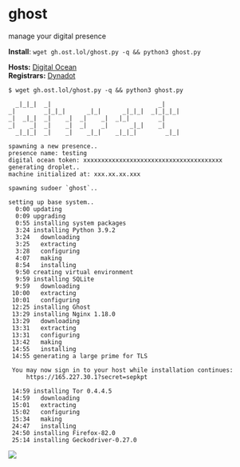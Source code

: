 # ghost
manage your digital presence

**Install**: `wget gh.ost.lol/ghost.py -q && python3 ghost.py`

**Hosts:** [Digital Ocean](https://cloud.digitalocean.com/account/api/tokens)  
**Registrars:** [Dynadot](https://www.dynadot.com/account/domain/setting/api.html)

    $ wget gh.ost.lol/ghost.py -q && python3 ghost.py

      _|_|_|  _|                              _|
    _|        _|_|_|      _|_|      _|_|_|  _|_|_|_|
    _|  _|_|  _|    _|  _|    _|  _|_|        _|
    _|    _|  _|    _|  _|    _|      _|_|    _|
      _|_|_|  _|    _|    _|_|    _|_|_|        _|_|

    spawning a new presence..
    presence name: testing
    digital ocean token: xxxxxxxxxxxxxxxxxxxxxxxxxxxxxxxxxxxxxxx
    generating droplet..
    machine initialized at: xxx.xx.xx.xxx

    spawning sudoer `ghost`..

    setting up base system..
      0:00 updating
      0:09 upgrading
      0:55 installing system packages
      3:24 installing Python 3.9.2
      3:24   downloading
      3:25   extracting
      3:28   configuring
      4:07   making
      8:54   installing
      9:50 creating virtual environment
      9:59 installing SQLite
      9:59   downloading
     10:00   extracting
     10:01   configuring
     12:25 installing Ghost
     13:29 installing Nginx 1.18.0
     13:29   downloading
     13:31   extracting
     13:31   configuring
     13:42   making
     14:55   installing
     14:55 generating a large prime for TLS

     You may now sign in to your host while installation continues:
         https://165.227.30.1?secret=sepkpt

     14:59 installing Tor 0.4.4.5
     14:59   downloading
     15:01   extracting
     15:02   configuring
     15:34   making
     24:47   installing
     24:50 installing Firefox-82.0
     25:14 installing Geckodriver-0.27.0

![](https://github.com/angelogladding/ghost/raw/main/interface.png)
